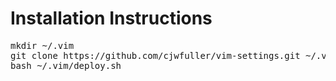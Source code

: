 Installation Instructions
=========================

<pre>
mkdir ~/.vim
git clone https://github.com/cjwfuller/vim-settings.git ~/.vim
bash ~/.vim/deploy.sh
</pre>
